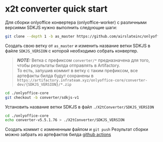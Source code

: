 # x2t converter quick start

Для сборки onlyoffice конвертера (onlyoffice-worker) с различными версиями SDKJS нужно выполнить следующие шаги:

```bash
git clone --depth 1 -b as_master https://github.com/airslateinc/onlyoffice-core.git
```

Создать свою ветку от `as_master` и изменить название ветки SDKJS в файле `SDKJS_VERSION` с которой необходимо собрать конвертер.

> **_NOTE:_** Ветка с префиксом `converter/*` предназначена для того, чтобы результаты билда отправлять в Artifactory. \
То есть, запушив коммит в ветку с таким префиксом, все артефакты билда будут сохранены в `https://artifactory.infrateam.xyz/onlyoffice-core/converter-dev/{SDKJS_VERSION}/*.zip`

```bash
cd ./onlyoffice-core
git checkout -b converter/sdkjs-v1
```

Установить название ветки SDKJS в файл `./X2tConverter/SDKJS_VERSION`

```bash
cd ./onlyoffice-core
echo converter-v5.5.1.76 > ./X2tConverter/SDKJS_VERSION
```

Создать коммит с измененным файлом и `git push`
Результат сборки можно забрать из артефактов билда [github actions](https://github.com/airslateinc/onlyoffice-core/actions?query=workflow%3AX2T)
